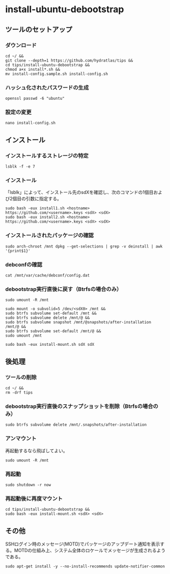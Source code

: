 # install-ubuntu-debootstrap
## ツールのセットアップ
### ダウンロード
```
cd ~/ &&
git clone --depth=1 https://github.com/hydratlas/tips &&
cd tips/install-ubuntu-debootstrap &&
chmod a+x install*.sh &&
mv install-config.sample.sh install-config.sh
```

### ハッシュ化されたパスワードの生成
```
openssl passwd -6 "ubuntu"
```

### 設定の変更
```
nano install-config.sh
```

## インストール
### インストールするストレージの特定
```
lsblk -f -e 7
```

### インストール
「lsblk」によって、インストール先のsdXを確認し、次のコマンドの1個目および2個目の引数に指定する。
```
sudo bash -eux install1.sh <hostname> https://github.com/<username>.keys <sdX> <sdX>
sudo bash -eux install2.sh <hostname> https://github.com/<username>.keys <sdX> <sdX>
```

### インストールされたパッケージの確認
```
sudo arch-chroot /mnt dpkg --get-selections | grep -v deinstall | awk '{print$1}'
```

### debconfの確認
```
cat /mnt/var/cache/debconf/config.dat
```

### debootstrap実行直後に戻す（Btrfsの場合のみ）
```
sudo umount -R /mnt

sudo mount -o subvolid=5 /dev/<sdX0> /mnt &&
sudo btrfs subvolume set-default /mnt &&
sudo btrfs subvolume delete /mnt/@ &&
sudo btrfs subvolume snapshot /mnt/@snapshots/after-installation /mnt/@ &&
sudo btrfs subvolume set-default /mnt/@ &&
sudo umount /mnt

sudo bash -eux install-mount.sh sdX sdX
```

## 後処理
### ツールの削除
```
cd ~/ &&
rm -drf tips
```

### debootstrap実行直後のスナップショットを削除（Btrfsの場合のみ）
```
sudo btrfs subvolume delete /mnt/.snapshots/after-installation
```

### アンマウント
再起動するなら飛ばしてよい。
```
sudo umount -R /mnt
```

### 再起動
```
sudo shutdown -r now
```

### 再起動後に再度マウント
```
cd tips/install-ubuntu-debootstrap &&
sudo bash -eux install-mount.sh <sdX> <sdX>
```

## その他
SSHログイン時のメッセージ(MOTD)でパッケージのアップデート通知を表示する。MOTDの仕組み上、システム全体のロケールでメッセージが生成されるようである。
```
sudo apt-get install -y --no-install-recommends update-notifier-common
```
